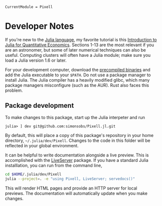 ```@meta
CurrentModule = Pixell
```

# Developer Notes

If you're new to the [Julia language](https://julialang.org/), my favorite tutorial is this [Introduction to Julia for Quantitative Economics](https://julia.quantecon.org/intro.html). Sections 1-13 are the most relevant if you are an astronomer, but some of later numerical techniques can also be useful. Computing clusters will often have a Julia module; make sure you load a Julia version 1.6 or later. 

For your development computer, download the [precompiled binaries](https://julialang.org/downloads/) and add the Julia executable to your `$PATH`. Do not use a package manager to install Julia. The Julia compiler has a heavily modified glibc, which many package managers misconfigure (such as the AUR). Rust also faces this problem.


## Package development

To make changes to this package, start up the Julia interpeter and run

```julia-repl
julia> ] dev git@github.com:simonsobs/Pixell.jl.git
```

By default, this will place a copy of this package's repository in your home directory, `~/.julia/dev/Pixell`. Changes to the code in this folder will be reflected in your global environment.

It can be helpful to write documentation alongside a live preview. This is accomplished with the [LiveServer](https://github.com/tlienart/LiveServer.jl) package. If you have a standard Julia installlation, you can run from the command line,

```bash
cd $HOME/.julia/dev/Pixell
julia --project=. -e "using Pixell, LiveServer; servedocs()"
```
This will render HTML pages and provide an HTTP server for local previews. The documentation will automatically update when you make changes.

